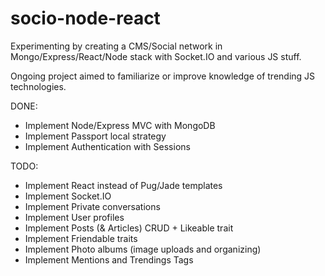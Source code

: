 # socio-node-react
Experimenting by creating a CMS/Social network in Mongo/Express/React/Node stack with Socket.IO and various JS stuff.

Ongoing project aimed to familiarize or improve knowledge of trending JS technologies. 

DONE:
 - Implement Node/Express MVC with MongoDB
 - Implement Passport local strategy
 - Implement Authentication with Sessions

TODO:
 - Implement React instead of Pug/Jade templates
 - Implement Socket.IO
 - Implement Private conversations
 - Implement User profiles
 - Implement Posts (& Articles) CRUD + Likeable trait
 - Implement Friendable traits
 - Implement Photo albums (image uploads and organizing)
 - Implement Mentions and Trendings Tags
	
